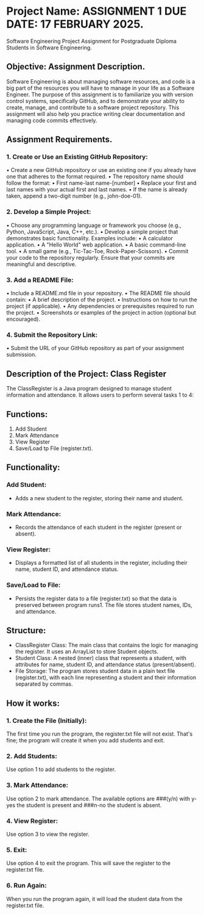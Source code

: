 # Project Name: ASSIGNMENT 1 DUE DATE: 17 FEBRUARY 2025.

Software Engineering Project Assignment for Postgraduate Diploma Students in Software Engineering.

## Objective: Assignment Description.

Software Engineering is about managing software resources, and code is a big part of the resources you will have to manage in your life as a Software Engineer. 
The purpose of this assignment is to familiarize you with version control systems, specifically GitHub, and to demonstrate your ability to create, manage, and contribute to a software project repository. 
This assignment will also help you practice writing clear documentation and managing code commits effectively.

## Assignment Requirements.

### 1.	Create or Use an Existing GitHub Repository:
•	Create a new GitHub repository or use an existing one if you already have one that adheres to the format required.
•	The repository name should follow the format:
•	First name-last name-[number]
•	Replace your first and last names with your actual first and last names.
•	If the name is already taken, append a two-digit number (e.g., john-doe-01).

### 2.	Develop a Simple Project:
•	Choose any programming language or framework you choose (e.g., Python, JavaScript, Java, C++, etc.).
•	Develop a simple project that demonstrates basic functionality. Examples include:
•	A calculator application.
•	A "Hello World" web application.
•	A basic command-line tool.
•	A small game (e.g., Tic-Tac-Toe, Rock-Paper-Scissors).
•	Commit your code to the repository regularly. Ensure that your commits are meaningful and descriptive.

### 3.	Add a README File:
•	Include a README.md file in your repository.
•	The README file should contain:
•	A brief description of the project.
•	Instructions on how to run the project (if applicable).
•	Any dependencies or prerequisites required to run the project.
•	Screenshots or examples of the project in action (optional but encouraged).

### 4.	Submit the Repository Link:
•	Submit the URL of your GitHub repository as part of your assignment submission.

## Description of the Project: Class Register

The ClassRegister is a Java program designed to manage student information and attendance. It allows users to perform several tasks 1 to 4:
## Functions:
1. Add Student
2. Mark Attendance
3. View Register
4. Save/Load tp File (register.txt).
   
## Functionality:
### Add Student: 
- Adds a new student to the register, storing their name and student.

### Mark Attendance: 
- Records the attendance of each student in the register (present or absent).

### View Register: 
- Displays a formatted list of all students in the register, including their name, student ID, and attendance status.
  
### Save/Load to File: 
- Persists the register data to a file (register.txt) so that the data is preserved between program runs1. The file stores student names, IDs, and attendance.
  
## Structure:
- ClassRegister Class: The main class that contains the logic for managing the register. It uses an ArrayList to store Student objects.
- Student Class: A nested (inner) class that represents a student, with attributes for name, student ID, and attendance status (present/absent).
- File Storage: The program stores student data in a plain text file (register.txt), with each line representing a student and their information separated by commas.

## How it works:
### 1. Create the File (Initially): 
   The first time you run the program, the register.txt file will not exist. 
   That's fine; the program will create it when you add students and exit.
### 2. Add Students: 
   Use option 1 to add students to the register.
### 3. Mark Attendance: 
   Use option 2 to mark attendance. The available options are ###(y/n) with y-yes the student is present and ###n-no the student is absent.
### 4. View Register: 
   Use option 3 to view the register.
### 5. Exit: 
   Use option 4 to exit the program. This will save the register to the register.txt file.
### 6. Run Again: 
   When you run the program again, it will load the student data from the register.txt file.
